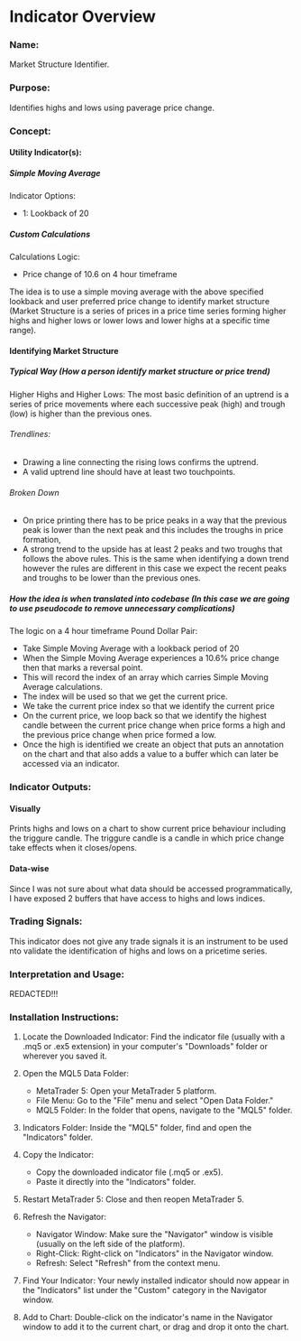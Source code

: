 # Indicator Overview
### Name:
Market Structure Identifier.

### Purpose:
Identifies highs and lows using paverage price change.

### Concept:
#### Utility Indicator(s):
##### Simple Moving Average
Indicator Options:
- 1: Lookback of 20

##### Custom Calculations
Calculations Logic:
- Price change of 10.6 on 4 hour timeframe

The idea is to use a simple moving average with the above specified lookback and user preferred price change to identify market structure (Market Structure is a series of prices in a price time series forming higher highs and higher lows or lower lows and lower highs at a specific time range).

#### Identifying Market Structure
##### Typical Way (How a person identify market structure or price trend)
Higher Highs and Higher Lows: The most basic definition of an uptrend is a series of price movements where each successive peak (high) and trough (low) is higher than the previous ones.

###### Trendlines:
- Drawing a line connecting the rising lows confirms the uptrend.
- A valid uptrend line should have at least two touchpoints.
###### Broken Down
- On price printing there has to be price peaks in a way that the previous peak is lower than the next peak and this includes the troughs in price formation,
- A strong trend to the upside has at least 2 peaks and two troughs that follows the above rules.
This is the same when identifying a down trend however the rules are different in this case we expect the recent peaks and troughs to be lower than the previous ones.

##### How the idea is when translated into codebase (In this case we are going to use pseudocode to remove unnecessary complications)
The logic on a 4 hour timeframe Pound Dollar Pair:
- Take Simple Moving Average with a lookback period of 20
- When the Simple Moving Average experiences a 10.6% price change then that marks a reversal point.
- This will record the index of an array which carries Simple Moving Average calculations.
- The index will be used so that we get the current price.
- We take the current price index so that we identify the current price
- On the current price, we loop back so that we identify the highest candle between the current price change when price forms a high and the previous price change when price formed a low.
- Once the high is identified we create an object that puts an annotation on the chart and that also adds a value to a buffer which can later be accessed via an indicator.

### Indicator Outputs:
#### Visually
Prints highs and lows on a chart to show current price behaviour including the triggure candle. The triggure candle is a candle in which price change take effects when it closes/opens. 
#### Data-wise
Since I was not sure about what data should be accessed programmatically, I have exposed 2 buffers that have access to highs and lows indices.

### Trading Signals:
This indicator does not give any trade signals it is an instrument to be used nto validate the identification of highs and lows on a pricetime series.

### Interpretation and Usage:
REDACTED!!!

### Installation Instructions:
1. Locate the Downloaded Indicator: Find the indicator file (usually with a .mq5 or .ex5 extension) in your computer's "Downloads" folder or wherever you saved it.
2. Open the MQL5 Data Folder:
    - MetaTrader 5: Open your MetaTrader 5 platform.
    - File Menu: Go to the "File" menu and select "Open Data Folder."   
    - MQL5 Folder: In the folder that opens, navigate to the "MQL5" folder.
3. Indicators Folder: Inside the "MQL5" folder, find and open the "Indicators" folder.
4. Copy the Indicator:

    - Copy the downloaded indicator file (.mq5 or .ex5).
    - Paste it directly into the "Indicators" folder.
5. Restart MetaTrader 5: Close and then reopen MetaTrader 5.
6. Refresh the Navigator:
    - Navigator Window: Make sure the "Navigator" window is visible (usually on the left side of the platform).
    - Right-Click: Right-click on "Indicators" in the Navigator window.   
    - Refresh: Select "Refresh" from the context menu.
7. Find Your Indicator: Your newly installed indicator should now appear in the "Indicators" list under the "Custom" category in the Navigator window.

8. Add to Chart: Double-click on the indicator's name in the Navigator window to add it to the current chart, or drag and drop it onto the chart.

